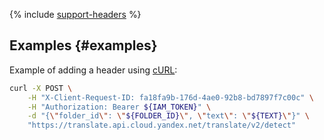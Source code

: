 {% include [support-headers](../../_includes/ai-common/support-headers.md) %}

## Examples {#examples}

Example of adding a header using [cURL](https://curl.haxx.se):

```bash
curl -X POST \
    -H "X-Client-Request-ID: fa18fa9b-176d-4ae0-92b8-bd7897f7c00c" \
    -H "Authorization: Bearer ${IAM_TOKEN}" \
    -d "{\"folder_id\": \"${FOLDER_ID}\", \"text\": \"${TEXT}\"}" \
    "https://translate.api.cloud.yandex.net/translate/v2/detect"
```


